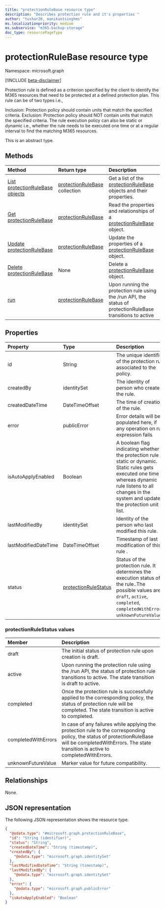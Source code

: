 ```yaml
---
title: "protectionRuleBase resource type"
description: "Describes protection rule and it's properties "
author: "tushar20, manikantsinghms"
ms.localizationpriority: medium
ms.subservice: "m365-backup-storage"
doc_type: resourcePageType
---
```


# protectionRuleBase resource type

Namespace: microsoft.graph

[!INCLUDE [beta-disclaimer](../../includes/beta-disclaimer.md)]

Protection rule is defined as a criterion specified by the client to identify the M365 resources that need to be protected at a defined protection plan. This rule can be of two types i.e.,

Inclusion: Protection policy should contain units that match the specified criteria.
Exclusion: Protection policy should NOT contain units that match the specified criteria.
The rule execution policy can also be static or dynamic i.e., whether the rule needs to be executed one time or at a regular interval to find the matching M365 resources.

This is an abstract type.

## Methods
|Method|Return type|Description|
|:---|:---|:---|
|[List protectionRuleBase objects](../api/protectionrulebase-list.md)|[protectionRuleBase](../resources/protectionrulebase.md) collection|Get a list of the [protectionRuleBase](../resources/protectionrulebase.md) objects and their properties.|
|[Get protectionRuleBase](../api/protectionrulebase-get.md)|[protectionRuleBase](../resources/protectionrulebase.md)|Read the properties and relationships of a [protectionRuleBase](../resources/protectionrulebase.md) object.|
|[Update protectionRuleBase](../api/protectionrulebase-update.md)|[protectionRuleBase](../resources/protectionrulebase.md)|Update the properties of a [protectionRuleBase](../resources/protectionrulebase.md) object.|
|[Delete protectionRuleBase](../api/protectionrulebase-delete.md)|None|Delete a [protectionRuleBase](../resources/protectionrulebase.md) object.|
|[run](../api/protectionrulebase-run.md)|[protectionRuleBase](../resources/protectionrulebase.md)|Upon running the protection rule using the /run API, the status of protectionRuleBase transitions to active|

## Properties
|Property|Type|Description|
|:---|:---|:---|
|id|String|The unique identifier of the protection rule associated to the policy.|
|createdBy|identitySet|The identity of person who created the rule.|
|createdDateTime|DateTimeOffset|The time of creation of the rule.|
|error|publicError|Error details will be populated here, if any operation on rule expression fails|
|isAutoApplyEnabled|Boolean|A boolean flag indicating whether the protection rule is static or dynamic. Static rules gets executed one time whereas dynamic rule listens to all changes in the system and updates the protection unit list.|
|lastModifiedBy|identitySet|Identity of the person who last modified this rule.|
|lastModifiedDateTime|DateTimeOffset|Timestamp of last modification of this rule .|
|status|[protectionRuleStatus](../resources/protectionrulebase.md#protectionrulestatus-values )|Status of the protection rule. It determines the execution status of the rule..The possible values are: `draft`, `active`, `completed`, `completedWithErrors`, `unknownFutureValue`.|

### protectionRuleStatus values
|Member | Description |
|:------|:------------|
|draft | The initial status of protection rule upon creation is draft.|
|active | Upon running the protection rule using the /run API, the status of protection rule transitions to active. The state transition is draft to active.|
|completed |Once the protection rule is successfully applied to the corresponding policy, the status of protection rule will be completed. The state transition is active to completed.|
|completedWithErrors | In case of any failures while applying the protection rule to the corresponding policy, the status of protectionRuleBase will be completedWithErrors. The state transition is active to completedWithErrors.|
|unknownFutureValue | Marker value for future compatibility.|


## Relationships
None.

## JSON representation
The following JSON representation shows the resource type.
<!-- {
  "blockType": "resource",
  "keyProperty": "id",
  "@odata.type": "microsoft.graph.protectionRuleBase",
  "baseType": "microsoft.graph.entity",
  "openType": false
}
-->
``` json
{
  "@odata.type": "#microsoft.graph.protectionRuleBase",
  "id": "String (identifier)",
  "status": "String",
  "createdDateTime": "String (timestamp)",
  "createdBy": {
    "@odata.type": "microsoft.graph.identitySet"
  },
  "lastModifiedDateTime": "String (timestamp)",
  "lastModifiedBy": {
    "@odata.type": "microsoft.graph.identitySet"
  },
  "error": {
    "@odata.type": "microsoft.graph.publicError"
  },
  "isAutoApplyEnabled": "Boolean"
}
```

